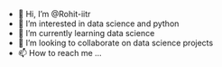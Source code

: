 - 👋 Hi, I’m @Rohit-iitr
- 👀 I’m interested in data science and python
- 🌱 I’m currently learning data science
- 💞️ I’m looking to collaborate on data science projects
- 📫 How to reach me ...

<!---
Rohit-iitr/Rohit-iitr is a ✨ special ✨ repository because its `README.md` (this file) appears on your GitHub profile.
You can click the Preview link to take a look at your changes.
--->
